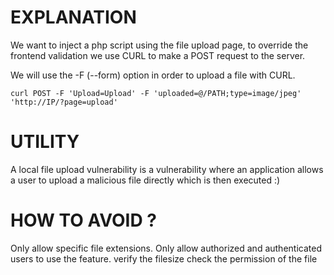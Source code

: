 # EXPLANATION

We want to inject a php script using the file upload page, to override the frontend validation we use CURL to make a POST request to the server.

We will use the -F (--form) option in order to upload a file with CURL.

`curl POST -F 'Upload=Upload' -F 'uploaded=@/PATH;type=image/jpeg' 'http://IP/?page=upload'`

# UTILITY

A local file upload vulnerability is a vulnerability where an application allows a user to upload a malicious file directly which is then executed :)

# HOW TO AVOID ?

Only allow specific file extensions.
Only allow authorized and authenticated users to use the feature.
verify the filesize
check the permission of the file
